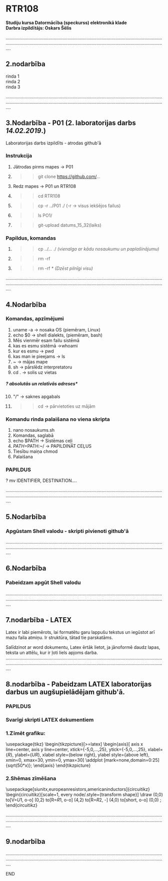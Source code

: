 # RTR108
**Studiju kursa Datormācība (speckurss) elektronikā klade**  
**Darbra izpildītājs: Oskars Šēlis**

............................................................................................................................................................................................................................................................ 

## **2.nodarbība**

rinda 1  
rinda 2  
rinda 3  

............................................................................................................................................................................................................................................................  
## **3.Nodarbība - P01** (2. laboratorijas darbs *14.02.2019*.)

Laboratorijas darbs izpildīts - atrodas github'ā

### **Instrukcija**
1. Jātrodas pirms mapes -> P01
2. >>git clone https://github.com/...
3. Redz mapes -> P01 un RTR108
4. >>cd RTR108
5. >>cp -r ../P01 ./ (-r -> visus iekšējos failus)
6. >>ls PO1/
7. >>git-upload datums_15_32(laiks)


### **Papildus, komandas**  
1. >>cp ../..*.* ./ *(vienalga ar kādu nosaukumu un paplašinājumu)*  
2. >>rm -rf
3. >>rm -rf * *(Dzēst pilnīgi visu)*

............................................................................................................................................................................................................................................................  

## **4.Nodarbība**

### **Komandas, apzīmējumi**

1. uname -a  ->  nosaka OS  (piemēram, Linux)
2. echo $0  ->  shell dialekts, (piemēram, bash)  
3. Mēs vienmēr esam failu sistēmā  
4. kas es esmu sistēmā ->whoami  
5. kur es esmu  ->  pwd  
6. kas man ie pieejams  ->  ls  
7. ~  ->  mājas mape  
8. sh  ->  pārslēdz interpretatoru    
9. cd .  ->  solis uz vietas    

##### *? absolutās un relatīvās adreses**      

10. "/" -> saknes apgabals  
11. >>cd -> pārvietoties uz mājām   

### Komandu rinda palaišana no viena skripta  

1. nano nosaukums.sh   
2. Komandas, saglabā   
3. echo $PATH  ->  Sistēmas ceļi   
4. $PATH =$PATH:~/  ->  PAPILDINĀT CEĻUS    
5. Tiesību maiņa chmod  
6. Palaišana  


### **PAPILDUS**    
? mv  IDENTIFIER, DESTINATION....   

............................................................................................................................................................................................................................................................  

## **5.Nodarbība**

### Apgūstam Shell valodu - skripti pivienoti github'ā
............................................................................................................................................................................................................................................................ 
## **6.Nodarbība**

### Pabeidzam apgūt Shell valodu
............................................................................................................................................................................................................................................................ 
## **7.nodarbība - LATEX**
Latex ir labi piemērots, lai formatētu garu lappušu tekstus un  iegūstot arī mazu faila atmiņu.
Ir struktūra, tātad tie parskatāms.

Salīdzinot ar word dokumentu, Latex ērtāk lietot, ja jānoformē daudz lapas, teksta un attēlu, kur ir ļoti liels apjoms darba.
............................................................................................................................................................................................................................................................  
## **8.nodarbība - Pabeidzam LATEX laboratorijas darbus un augšupielādējam github'ā.**

### **PAPILDUS** 
### Svarīgi skripti LATEX dokumentiem  
### 1.Zīmēt grafiku: 
\usepackage{tikz} 
\begin{tikzpicture}[>=latex] 
\begin{axis}[ 
  axis x line=center, 
  axis y line=center, 
  xtick={-5,0,...,25}, 
  ytick={-5,0,...,25}, 
  xlabel={$R$}, 
  ylabel={$UR$},
  xlabel style={below right},
  ylabel style={above left},
  xmin=0,
  xmax=30,
  ymin=0,
  ymax=30]
\addplot [mark=none,domain=0:25] {sqrt(50*x)};
\end{axis}
\end{tikzpicture}

### 2.Shēmas zīmēšana
\usepackage[siunitx,europeanresistors,americaninductors]{circuitikz}
\begin{circuitikz}[scale=1, every node/.style={transform shape}]
\draw (0,0)
to[V=$U1$, o-o] (0,2)
to[R=$R1$, o-o] (4,2)
to[R=$R2$, *-*] (4,0)
to[short, o-o] (0,0)
;
\end{circuitikz}

............................................................................................................................................................................................................................................................  
## **9.nodarbība**

............................................................................................................................................................................................................................................................  


END  

